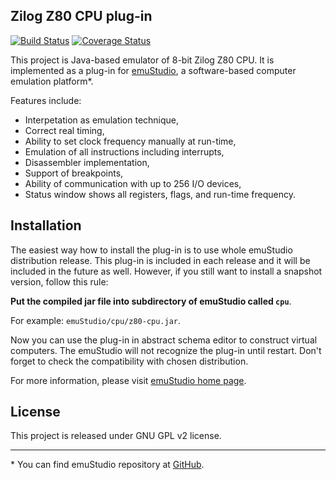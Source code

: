 Zilog Z80 CPU plug-in
----------------------
[![Build Status](https://travis-ci.org/vbmacher/z80-cpu.png)](https://travis-ci.org/vbmacher/z80-cpu)
[![Coverage Status](https://coveralls.io/repos/vbmacher/z80-cpu/badge.png?branch=branch-0_17)](https://coveralls.io/r/vbmacher/z80-cpu?branch=branch-0_17)

This project is Java-based emulator of 8-bit Zilog Z80 CPU. It is implemented as a plug-in for
[emuStudio](http://emustudio.sf.net), a software-based computer emulation platform\*.

Features include:

* Interpetation as emulation technique,
* Correct real timing,
* Ability to set clock frequency manually at run-time,
* Emulation of all instructions including interrupts,
* Disassembler implementation,
* Support of breakpoints,
* Ability of communication with up to 256 I/O devices,
* Status window shows all registers, flags, and run-time frequency.

Installation
------------

The easiest way how to install the plug-in is to use whole emuStudio distribution release. This plug-in is
included in each release and it will be included in the future as well. However, if you still want to install
a snapshot version, follow this rule: 

**Put the compiled jar file into subdirectory of emuStudio called `cpu`**.

For example: `emuStudio/cpu/z80-cpu.jar`.

Now you can use the plug-in in abstract schema editor to construct virtual computers. The emuStudio
will not recognize the plug-in until restart. Don't forget to check the compatibility with chosen
distribution.

For more information, please visit [emuStudio home page](http://emustudio.sourceforge.net/downloads.html).

License
-------

This project is released under GNU GPL v2 license.

* * *

\* You can find emuStudio repository at [GitHub](http://github.com/vbmacher/emuStudio).

